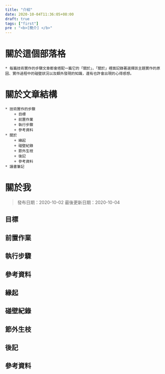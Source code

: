```yaml
---
title: "介紹"
date: 2020-10-04T11:36:05+08:00
draft: true
tags: ["first"]
pre : "<b>[簡介] </b>"
---
```


# 關於這個部落格
    * 每篇技術實作的步驟文章都會搭配一篇它的「關於」，「關於」裡面記錄著選擇該主題實作的原因、實作過程中的碰壁狀況以及額外發現的知識，還有也許會出現的心得感想。
# 關於文章結構
    * 技術實作的步驟
        + 目標
        + 前置作業
        + 執行步驟
        + 參考資料
    * 關於
        + 緣起
        + 碰壁紀錄
        + 節外生枝
        + 後記
        + 參考資料
    * 讀書筆記
# 關於我

<!-- templete : general header -->
> 發布日期：2020-10-02
> 最後更新日期：2020-10-04
<!-- 內文 -->

<!-- templete : 技術文章-->
## 目標
## 前置作業
## 執行步驟
## 參考資料

<!-- templete : 關於-->
## 緣起
## 碰壁紀錄
## 節外生枝
## 後記
## 參考資料

<!-- templete : 讀書筆記-->